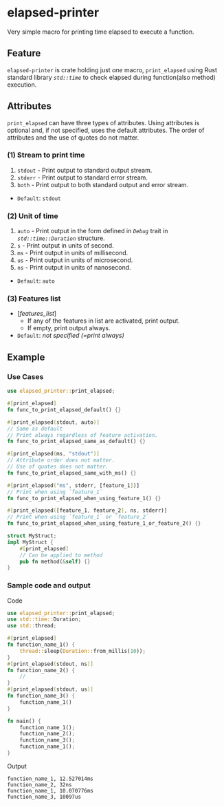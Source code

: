 # elapsed-printer
Very simple macro for printing time elapsed to execute a function.

## Feature
`elapsed-printer` is crate holding just *one* macro, `print_elapsed` using Rust standard library *`std::time`* to check elapsed during function(also method) execution.

## Attributes
`print_elapsed` can have three types of attributes. Using attributes is optional and, if not specified, uses the default attributes. The order of attributes and the use of quotes do not matter.
### (1) Stream to print time
1. `stdout` - Print output to standard output stream.
2. `stderr` - Print output to standard error stream.
3. `both` - Print output to both standard output and error stream.
* `Default`: `stdout`
### (2) Unit of time
1. `auto` - Print output in the form defined in *`Debug`* trait in *`std::time::Duration`* structure.
2. `s` - Print output in units of second.
3. `ms` - Print output in units of millisecond.
4. `us` - Print output in units of microsecond.
5. `ns` - Print output in units of nanosecond.
* `Default`: `auto`
### (3) Features list
* \[*features_list*\]
  * If any of the features in list are activated, print output.
  * If empty, print output always.
* `Default`: *not specified (=print always)*

## Example
### Use Cases
```rust
use elapsed_printer::print_elapsed;

#[print_elapsed]
fn func_to_print_elapsed_default() {}

#[print_elapsed(stdout, auto)]
// Same as default
// Print always regardless of feature activation.
fn func_to_print_elapsed_same_as_default() {}

#[print_elapsed(ms, "stdout")]
// Attribute order does not matter.
// Use of quotes does not matter.
fn func_to_print_elapsed_same_with_ms() {}

#[print_elapsed("ms", stderr, [feature_1])]
// Print when using `feature_1`
fn func_to_print_elapsed_when_using_feature_1() {}

#[print_elapsed([feature_1, feature_2], ns, stderr)]
// Print when using `feature_1` or `feature_2`
fn func_to_print_elapsed_when_using_feature_1_or_feature_2() {}

struct MyStruct;
impl MyStruct {
    #[print_elapsed]
    // Can be applied to method
    pub fn method(&self) {}
}
```
### Sample code and output
Code
```rust
use elapsed_printer::print_elapsed;
use std::time::Duration;
use std::thread;

#[print_elapsed]
fn function_name_1() {
    thread::sleep(Duration::from_millis(10));
}
#[print_elapsed(stdout, ns)]
fn function_name_2() {
    //
}
#[print_elapsed(stdout, us)]
fn function_name_3() {
    function_name_1()
}

fn main() {
    function_name_1();
    function_name_2();
    function_name_3();
    function_name_1();
}
```
Output
```ignore
function_name_1, 12.527014ms
function_name_2, 32ns
function_name_1, 10.070776ms
function_name_3, 10097us
```